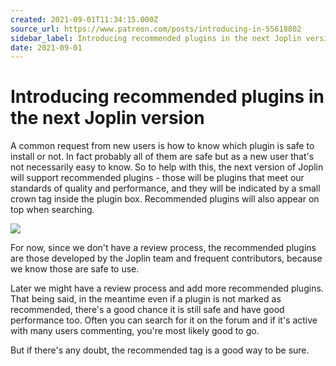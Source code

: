 ```yaml
---
created: 2021-09-01T11:34:15.000Z
source_url: https://www.patreon.com/posts/introducing-in-55618802
sidebar_label: Introducing recommended plugins in the next Joplin version
date: 2021-09-01
---
```


# Introducing recommended plugins in the next Joplin version

A common request from new users is how to know which plugin is safe to install or not. In fact probably all of them are safe but as a new user that's not necessarily easy to know. So to help with this, the next version of Joplin will support recommended plugins - those will be plugins that meet our standards of quality and performance, and they will be indicated by a small crown tag inside the plugin box. Recommended plugins will also appear on top when searching.

![](https://raw.githubusercontent.com/laurent22/joplin/dev/Assets/WebsiteAssets/images/news/20210901-113415_0.png)

For now, since we don't have a review process, the recommended plugins are those developed by the Joplin team and frequent contributors, because we know those are safe to use.

Later we might have a review process and add more recommended plugins. That being said, in the meantime even if a plugin is not marked as recommended, there's a good chance it is still safe and have good performance too. Often you can search for it on the forum and if it's active with many users commenting, you're most likely good to go.

But if there's any doubt, the recommended tag is a good way to be sure.